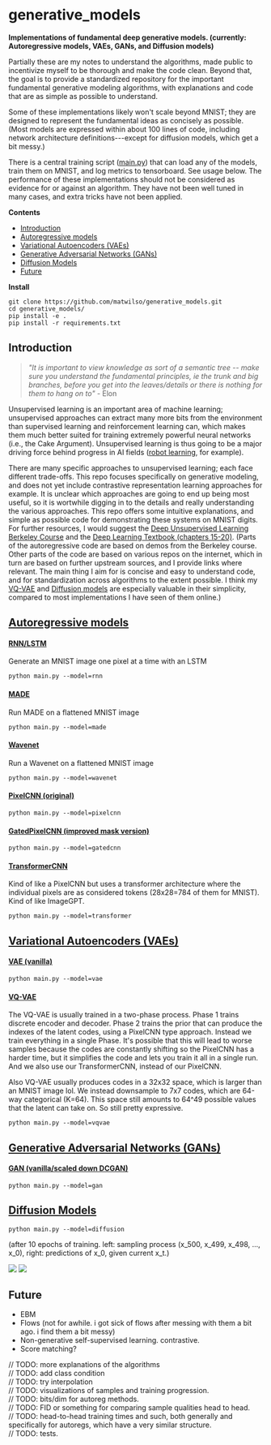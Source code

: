 # generative_models

**Implementations of fundamental deep generative models. (currently: Autoregressive models, VAEs, GANs, and Diffusion models)**

<!--, along with descriptions using simple language.-->

<!--probably ought to add some description of why i think generative models are important to understand-->

Partially these are my notes to understand the algorithms, made public to incentivize myself to be thorough and make the code clean.
Beyond that, the goal is to provide a standardized repository for the important fundamental generative modeling algorithms,
with explanations and code that are as simple as possible to understand.

Some of these implementations likely won't scale beyond MNIST; they are designed to represent the fundamental ideas as concisely as possible.
(Most models are expressed within about 100 lines of code, including network architecture definitions---except for diffusion models, which get a bit messy.)

There is a central training script ([main.py](./gms/main.py)) that can load any of the models, train
them on MNIST, and log metrics to tensorboard. See usage below.
The performance of these implementations should not be considered as evidence for or against an algorithm.
They have not been well tuned in many cases, and extra tricks have not been applied.

**Contents**
- [Introduction](#introduction)
- [Autoregressive models](#autoregressive-models)
- [Variational Autoencoders (VAEs)](#variational-autoencoders-vaes)
- [Generative Adversarial Networks (GANs)](#generative-adversarial-networks-gans)
- [Diffusion Models](#diffusion-models)
- [Future](#future)

**Install**
```
git clone https://github.com/matwilso/generative_models.git
cd generative_models/
pip install -e .
pip install -r requirements.txt
```

## Introduction

>*"It is important to view knowledge as sort of a semantic tree -- make sure you understand the fundamental principles, ie the trunk and big branches, before you get into the leaves/details or there is nothing for them to hang on to"* - Elon

Unsupervised learning is an important area of machine learning; unsupervised approaches can extract many more bits from the environment than supervised learning and reinforcement learning can,
which makes them much better suited for training extremely powerful neural networks (i.e., the Cake Argument).
Unsupervised learning is thus going to be a major driving force behind progress in AI fields ([robot learning](https://matwilso.github.io/robot-future/), for example).

There are many specific approaches to unsupervised learning; each face different trade-offs.
This repo focuses specifically on generative modeling, and does not yet include contrastive representation learning approaches for example.
It is unclear which approaches are going to end up being most useful, so it is wortwhile digging in to the details and really understanding the various approaches.
This repo offers some intuitive explanations, and simple as possible code for demonstrating these
systems on MNIST digits. For further resources, I would suggest the [Deep Unsupervised Learning Berkeley Course](https://sites.google.com/view/berkeley-cs294-158-sp20/) and the [Deep Learning Textbook (chapters 15-20)](https://www.deeplearningbook.org/).
(Parts of the autoregressive code are based on demos from the Berkeley course. Other parts of the code
are based on various repos on the internet, which in turn are based on further upstream sources, and I provide links where relevant.
The main thing I aim for is concise and easy to understand code, and for standardization across algorithms to the extent possible.
I think my [VQ-VAE](./gms/vaes/vqvae.py) and [Diffusion models](./gms/diffusion/diffusion.py)
are especially valuable in their simplicity, compared to most implementations I have seen of them online.)

<!--
, so it is important
to understand the fundamental approaches.

, that is going to be central
to the future of the field, fundamentally because they allow us to extract more useful bits from the environment.
And the cliched quote that "What I cannot create, I do not understand".

Over the years, we have developed several ways of using neural networks to generate data. 
You can break these into various classes, and each class faces various trade-offs and are useful in various settings.

It is unclear which is ultimately the most useful.
From 2015-2018, GANs were in the lead. But now I feel like
likelihood based approaches, including autoregressive models (mostly because of Transformers) and 
VAEs/VQVAEs have pulled ahead.
But who knows what might be useful from older approaches, Flows, and other things that
are just emerging or yet to be discovered.

We decouple the implementations from complex architectures, when possible.
The complex arches are important to understand. But also they add complexity to the core ideas.
And should be treated in some isolation.
-->

## [Autoregressive models](gms/autoregs)

#### [RNN/LSTM](gms/autoregs/rnn.py)
Generate an MNIST image one pixel at a time with an LSTM
```
python main.py --model=rnn 
```
#### [MADE](gms/autoregs/made.py)
Run MADE on a flattened MNIST image
```
python main.py --model=made 
```
#### [Wavenet](gms/autoregs/wavenet.py)
Run a Wavenet on a flattened MNIST image
```
python main.py --model=wavenet 
```
#### [PixelCNN (original)](gms/autoregs/pixelcnn.py)
```
python main.py --model=pixelcnn 
```
#### [GatedPixelCNN (improved mask version)](gms/autoregs/gatedcnn.py)
```
python main.py --model=gatedcnn 
```
#### [TransformerCNN](gms/autoregs/transformer.py)
Kind of like a PixelCNN but uses a transformer architecture where the individual pixels are as considered tokens (28x28=784 of them for MNIST).
Kind of like ImageGPT.
```
python main.py --model=transformer 
```

## [Variational Autoencoders (VAEs)](gms/vaes/)

#### [VAE (vanilla)](gms/vaes/vae.py)
```
python main.py --model=vae 
```
#### [VQ-VAE](gms/vaes/vqvae.py)

The VQ-VAE is usually trained in a two-phase process. Phase 1 trains discrete encoder and decoder. Phase 2 trains
the prior that can produce the indexes of the latent codes, using a PixelCNN type approach.
Instead we train everything in a single Phase.
It's possible that this will lead to worse samples because the codes are constantly shifting so the PixelCNN has a harder time, but it simplifies
the code and lets you train it all in a single run.
And we also use our TransformerCNN, instead of our PixelCNN.

Also VQ-VAE usually produces codes in a 32x32 space, which is larger than an MNIST image lol.
We instead downsample to 7x7 codes, which are 64-way categorical (K=64). This space still amounts 
to 64^49 possible values that the latent can take on. So still pretty expressive.

```
python main.py --model=vqvae 
```
## [Generative Adversarial Networks (GANs)](gms/gans/)

#### [GAN (vanilla/scaled down DCGAN)](gms/gans/gan.py)
```
python main.py --model=gan 
```

## [Diffusion Models](gms/diffusion/)

```
python main.py --model=diffusion 
```

(after 10 epochs of training. left: sampling process (x_500, x_499, x_498, ..., x_0), right: predictions of x_0, given current x_t.)

![](assets/diffusion_sample_10.gif)
![](assets/diffusion_10.gif)


## Future
- EBM
- Flows (not for awhile. i got sick of flows after messing with them a bit ago. i find them a bit messy)
- Non-generative self-supervised learning. contrastive.
- Score matching?

// TODO: more explanations of the algorithms <br>
// TODO: add class condition <br>
// TODO: try interpolation <br>
// TODO: visualizations of samples and training progression. <br>
// TODO: bits/dim for autoreg methods.  <br>
// TODO: FID or something for comparing sample qualities head to head. <br>
// TODO: head-to-head training times and such, both generally and specifically for autoregs, which have a very similar structure. <br>
// TODO: tests. <br>
